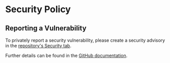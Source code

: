 # Security Policy

## Reporting a Vulnerability

To privately report a security vulnerability, please create a security advisory in the [repository's Security tab](https://github.com/martincostello/CHANGE_ME/security/advisories).

Further details can be found in the [GitHub documentation](https://docs.github.com/code-security/security-advisories/guidance-on-reporting-and-writing/privately-reporting-a-security-vulnerability).
